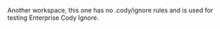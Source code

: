 Another workspace, this one has no .cody/ignore rules and is used for testing
Enterprise Cody Ignore.
